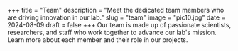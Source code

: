 +++
title =  "Team"
description =  "Meet the dedicated team members who are driving innovation in our lab."
slug =  "team"
image =  "pic10.jpg"
date =  2024-08-09
draft =  false
+++
Our team is made up of passionate scientists, researchers, and staff who work together to advance our lab's mission. Learn more about each member and their role in our projects.